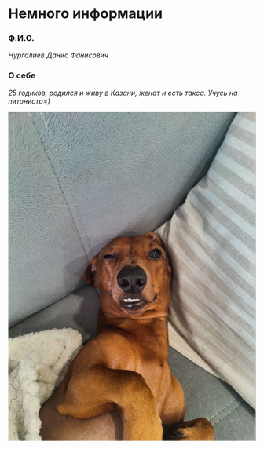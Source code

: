 # Немного информации

### Ф.И.О.
*Нургалиев Данис Фанисович*

### О себе
*25 годиков, родился и живу в Казани, женат и есть такса.
Учусь на питониста=)*

![Фото собаки](images/dog.jpg)
